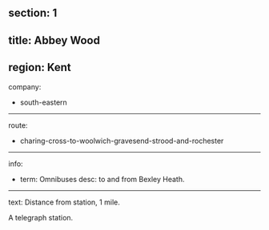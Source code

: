 section: 1
----
title: Abbey Wood
----
region: Kent
----
company:
- south-eastern
----
route:
- charing-cross-to-woolwich-gravesend-strood-and-rochester
----
info:
- term: Omnibuses
  desc: to and from Bexley Heath.
----
text: Distance from station, 1 mile.

A telegraph station.
